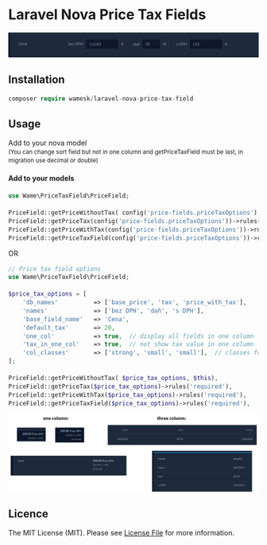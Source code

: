 # Laravel Nova Price Tax Fields

<img alt="preview" src="img.png">

## Installation

``` php
composer require wamesk/laravel-nova-price-tax-field
```

## Usage
Add to your nova model <br>
<small>
(You can change sort field but not in one column and getPriceTaxField must be last, in migration use decimal or double)
</small>


#### Add to your models
``` php
use Wame\PriceTaxField\PriceField;

PriceField::getPriceWithoutTax( config('price-fields.priceTaxOptions'), $this),
PriceField::getPriceTax(config('price-fields.priceTaxOptions'))->rules('required'),
PriceField::getPriceWithTax(config('price-fields.priceTaxOptions'))->rules('required'),
PriceField::getPriceTaxField(config('price-fields.priceTaxOptions'))->rules('required'),
```
OR
``` php
// Price tax field options
use Wame\PriceTaxField\PriceField;

$price_tax_options = [
    'db_names'          => ['base_price', 'tax', 'price_with_tax'],
    'names'             => ['bez DPH', 'daň', 's DPH'],
    'base_field_name'   => 'Cena',
    'default_tax'       => 20,
    'one_col'           => true,  // display all fields in one column
    'tax_in_one_col'    => true,  // not show tax value in one column
    'col_classes'       => ['strong', 'small', 'small'],  // classes for rows in column
];
        
PriceField::getPriceWithoutTax( $price_tax_options, $this),
PriceField::getPriceTax($price_tax_options)->rules('required'),
PriceField::getPriceWithTax($price_tax_options)->rules('required'),
PriceField::getPriceTaxField($price_tax_options)->rules('required'),
```

<img alt="preview" src="img2.png">


## Licence

The MIT License (MIT). Please see [License File](LICENCE) for more information.
